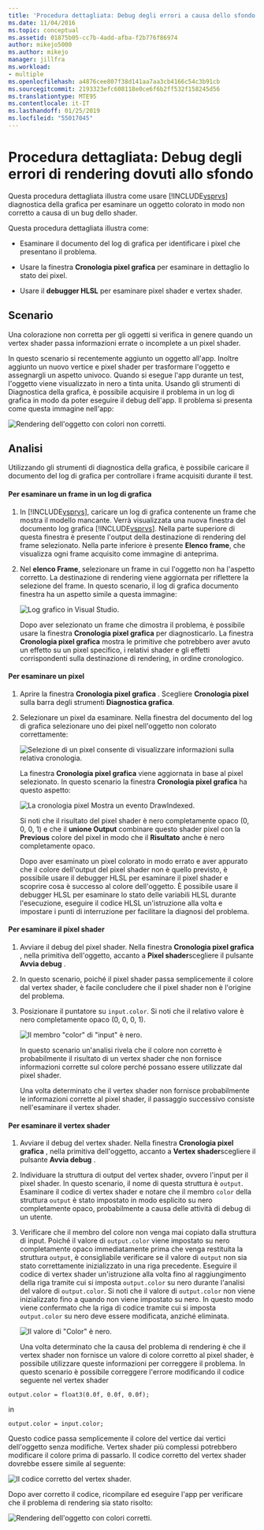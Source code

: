 ```yaml
---
title: 'Procedura dettagliata: Debug degli errori a causa dello sfondo di Rendering | Microsoft Docs'
ms.date: 11/04/2016
ms.topic: conceptual
ms.assetid: 01875b05-cc7b-4add-afba-f2b776f86974
author: mikejo5000
ms.author: mikejo
manager: jillfra
ms.workload:
- multiple
ms.openlocfilehash: a4876cee807f38d141aa7aa3cb4166c54c3b91cb
ms.sourcegitcommit: 2193323efc608118e0ce6f6b2ff532f158245d56
ms.translationtype: MTE95
ms.contentlocale: it-IT
ms.lasthandoff: 01/25/2019
ms.locfileid: "55017045"
---
```

# <a name="walkthrough-debugging-rendering-errors-due-to-shading"></a>Procedura dettagliata: Debug degli errori di rendering dovuti allo sfondo
Questa procedura dettagliata illustra come usare [!INCLUDE[vsprvs](../../code-quality/includes/vsprvs_md.md)] diagnostica della grafica per esaminare un oggetto colorato in modo non corretto a causa di un bug dello shader.  
  
 Questa procedura dettagliata illustra come:  
  
-   Esaminare il documento del log di grafica per identificare i pixel che presentano il problema.  
  
-   Usare la finestra **Cronologia pixel grafica** per esaminare in dettaglio lo stato dei pixel.  
  
-   Usare il **debugger HLSL** per esaminare pixel shader e vertex shader.  
  
## <a name="scenario"></a>Scenario  
 Una colorazione non corretta per gli oggetti si verifica in genere quando un vertex shader passa informazioni errate o incomplete a un pixel shader.  
  
 In questo scenario si recentemente aggiunto un oggetto all'app. Inoltre aggiunto un nuovo vertice e pixel shader per trasformare l'oggetto e assegnargli un aspetto univoco. Quando si esegue l'app durante un test, l'oggetto viene visualizzato in nero a tinta unita. Usando gli strumenti di Diagnostica della grafica, è possibile acquisire il problema in un log di grafica in modo da poter eseguire il debug dell'app. Il problema si presenta come questa immagine nell'app:  
  
 ![Rendering dell'oggetto con colori non corretti. ](media/gfx_diag_demo_render_error_shader_problem.png "gfx_diag_demo_render_error_shader_problem")  
  
## <a name="investigation"></a>Analisi  
 Utilizzando gli strumenti di diagnostica della grafica, è possibile caricare il documento del log di grafica per controllare i frame acquisiti durante il test.  
  
#### <a name="to-examine-a-frame-in-a-graphics-log"></a>Per esaminare un frame in un log di grafica  
   
1. In [!INCLUDE[vsprvs](../../code-quality/includes/vsprvs_md.md)], caricare un log di grafica contenente un frame che mostra il modello mancante. Verrà visualizzata una nuova finestra del documento log grafica [!INCLUDE[vsprvs](../../code-quality/includes/vsprvs_md.md)]. Nella parte superiore di questa finestra è presente l'output della destinazione di rendering del frame selezionato. Nella parte inferiore è presente **Elenco frame**, che visualizza ogni frame acquisito come immagine di anteprima.  
  
2. Nel **elenco Frame**, selezionare un frame in cui l'oggetto non ha l'aspetto corretto. La destinazione di rendering viene aggiornata per riflettere la selezione del frame. In questo scenario, il log di grafica documento finestra ha un aspetto simile a questa immagine:  
  
    ![Log grafico in Visual Studio. ](media/gfx_diag_demo_render_error_shader_step_1.png "gfx_diag_demo_render_error_shader_step_1")  
  
   Dopo aver selezionato un frame che dimostra il problema, è possibile usare la finestra **Cronologia pixel grafica** per diagnosticarlo. La finestra **Cronologia pixel grafica** mostra le primitive che potrebbero aver avuto un effetto su un pixel specifico, i relativi shader e gli effetti corrispondenti sulla destinazione di rendering, in ordine cronologico.  
  
#### <a name="to-examine-a-pixel"></a>Per esaminare un pixel  
  
1. Aprire la finestra **Cronologia pixel grafica** . Scegliere **Cronologia pixel** sulla barra degli strumenti **Diagnostica grafica**.  
  
2. Selezionare un pixel da esaminare. Nella finestra del documento del log di grafica selezionare uno dei pixel nell'oggetto non colorato correttamente:  
  
    ![Selezione di un pixel consente di visualizzare informazioni sulla relativa cronologia. ](media/gfx_diag_demo_render_error_shader_step_2.png "gfx_diag_demo_render_error_shader_step_2")  
  
    La finestra **Cronologia pixel grafica** viene aggiornata in base al pixel selezionato. In questo scenario la finestra **Cronologia pixel grafica** ha questo aspetto:  
  
    ![La cronologia pixel Mostra un evento DrawIndexed. ](media/gfx_diag_demo_render_error_shader_step_3.png "gfx_diag_demo_render_error_shader_step_3")  
  
    Si noti che il risultato del pixel shader è nero completamente opaco (0, 0, 0, 1) e che il **unione Output** combinare questo shader pixel con la **Previous** colore del pixel in modo che il  **Risultato** anche è nero completamente opaco.  
  
   Dopo aver esaminato un pixel colorato in modo errato e aver appurato che il colore dell'output del pixel shader non è quello previsto, è possibile usare il debugger HLSL per esaminare il pixel shader e scoprire cosa è successo al colore dell'oggetto. È possibile usare il debugger HLSL per esaminare lo stato delle variabili HLSL durante l'esecuzione, eseguire il codice HLSL un'istruzione alla volta e impostare i punti di interruzione per facilitare la diagnosi del problema.  
  
#### <a name="to-examine-the-pixel-shader"></a>Per esaminare il pixel shader  
  
1. Avviare il debug del pixel shader. Nella finestra **Cronologia pixel grafica** , nella primitiva dell'oggetto, accanto a **Pixel shader**scegliere il pulsante **Avvia debug** .  
  
2. In questo scenario, poiché il pixel shader passa semplicemente il colore dal vertex shader, è facile concludere che il pixel shader non è l'origine del problema.  
  
3. Posizionare il puntatore su `input.color`. Si noti che il relativo valore è nero completamente opaco (0, 0, 0, 1).  
  
    ![Il membro "color" di "input" è nero. ](media/gfx_diag_demo_render_error_shader_step_5.png "gfx_diag_demo_render_error_shader_step_5")  
  
    In questo scenario un'analisi rivela che il colore non corretto è probabilmente il risultato di un vertex shader che non fornisce informazioni corrette sul colore perché possano essere utilizzate dal pixel shader.  
  
   Una volta determinato che il vertex shader non fornisce probabilmente le informazioni corrette al pixel shader, il passaggio successivo consiste nell'esaminare il vertex shader.  
  
#### <a name="to-examine-the-vertex-shader"></a>Per esaminare il vertex shader  
  
1. Avviare il debug del vertex shader. Nella finestra **Cronologia pixel grafica** , nella primitiva dell'oggetto, accanto a **Vertex shader**scegliere il pulsante **Avvia debug** .  
  
2. Individuare la struttura di output del vertex shader, ovvero l'input per il pixel shader. In questo scenario, il nome di questa struttura è `output`. Esaminare il codice di vertex shader e notare che il membro `color` della struttura `output` è stato impostato in modo esplicito su nero completamente opaco, probabilmente a causa delle attività di debug di un utente.  
  
3. Verificare che il membro del colore non venga mai copiato dalla struttura di input. Poiché il valore di `output.color` viene impostato su nero completamente opaco immediatamente prima che venga restituita la struttura `output`, è consigliabile verificare se il valore di `output` non sia stato correttamente inizializzato in una riga precedente. Eseguire il codice di vertex shader un'istruzione alla volta fino al raggiungimento della riga tramite cui si imposta `output.color` su nero durante l'analisi del valore di `output.color`. Si noti che il valore di `output.color` non viene inizializzato fino a quando non viene impostato su nero. In questo modo viene confermato che la riga di codice tramite cui si imposta `output.color` su nero deve essere modificata, anziché eliminata.  
  
    ![Il valore di "Color" è nero. ](media/gfx_diag_demo_render_error_shader_step_7.png "gfx_diag_demo_render_error_shader_step_7")  
  
   Una volta determinato che la causa del problema di rendering è che il vertex shader non fornisce un valore di colore corretto al pixel shader, è possibile utilizzare queste informazioni per correggere il problema. In questo scenario è possibile correggere l'errore modificando il codice seguente nel vertex shader  
  
```hlsl  
output.color = float3(0.0f, 0.0f, 0.0f);  
```  
  
 in  
  
```hlsl  
output.color = input.color;  
```  
  
 Questo codice passa semplicemente il colore del vertice dai vertici dell'oggetto senza modifiche. Vertex shader più complessi potrebbero modificare il colore prima di passarlo. Il codice corretto del vertex shader dovrebbe essere simile al seguente:  
  
 ![Il codice corretto del vertex shader. ](media/gfx_diag_demo_render_error_shader_step_8.png "gfx_diag_demo_render_error_shader_step_8")  
  
 Dopo aver corretto il codice, ricompilare ed eseguire l'app per verificare che il problema di rendering sia stato risolto:  
  
 ![Rendering dell'oggetto con colori corretti. ](media/gfx_diag_demo_render_error_shader_resolution.png "gfx_diag_demo_render_error_shader_resolution")
